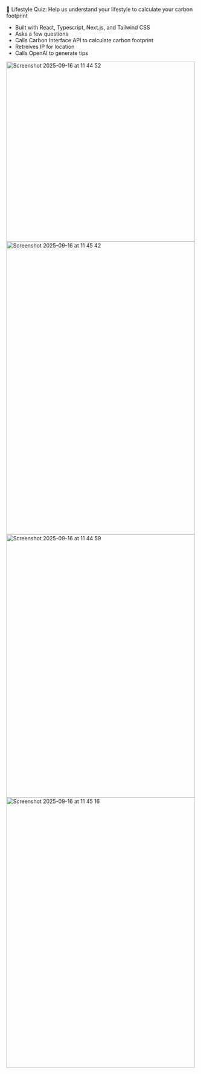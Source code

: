  🌱 Lifestyle Quiz: Help us understand your lifestyle to calculate your carbon footprint

 - Built with React, Typescript, Next.js, and Tailwind CSS
 - Asks a few questions
 - Calls Carbon Interface API to calculate carbon footprint
 - Retreives IP for location
 - Calls OpenAI to generate tips
<img width="500" height="477" alt="Screenshot 2025-09-16 at 11 44 52" src="https://github.com/user-attachments/assets/c6f77f53-3b5a-41aa-a216-fbe0f22ec0f2" />
<img width="500" height="776" alt="Screenshot 2025-09-16 at 11 45 42" src="https://github.com/user-attachments/assets/02b96b05-ce45-4531-a088-4dfbbb488e82" />
<img width="500" height="697" alt="Screenshot 2025-09-16 at 11 44 59" src="https://github.com/user-attachments/assets/9b006715-dff2-4701-8c11-f1600bb64603" />
<img width="500" height="717" alt="Screenshot 2025-09-16 at 11 45 16" src="https://github.com/user-attachments/assets/444c7107-c568-4c02-9de7-8c106f525945" />

